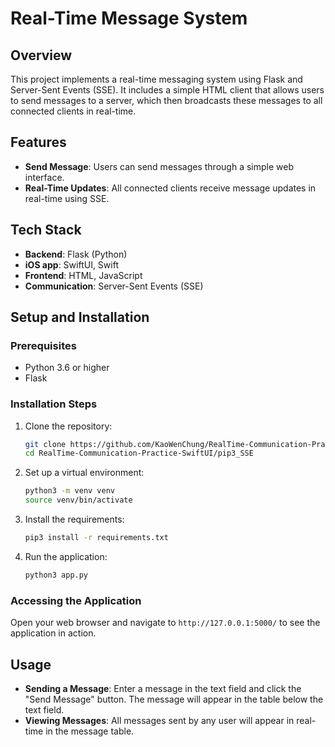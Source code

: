 # Real-Time Message System

## Overview
This project implements a real-time messaging system using Flask and Server-Sent Events (SSE). It includes a simple HTML client that allows users to send messages to a server, which then broadcasts these messages to all connected clients in real-time.

## Features
- **Send Message**: Users can send messages through a simple web interface.
- **Real-Time Updates**: All connected clients receive message updates in real-time using SSE.

## Tech Stack
- **Backend**: Flask (Python)
- **iOS app**: SwiftUI, Swift
- **Frontend**: HTML, JavaScript
- **Communication**: Server-Sent Events (SSE)

## Setup and Installation

### Prerequisites
- Python 3.6 or higher
- Flask

### Installation Steps
1. Clone the repository:
   ```bash
   git clone https://github.com/KaoWenChung/RealTime-Communication-Practice-SwiftUI.git
   cd RealTime-Communication-Practice-SwiftUI/pip3_SSE
   ```

2. Set up a virtual environment:
   ```bash
   python3 -m venv venv
   source venv/bin/activate
   ```

3. Install the requirements:
   ```bash
   pip3 install -r requirements.txt
   ```

4. Run the application:
   ```bash
   python3 app.py
   ```

### Accessing the Application
Open your web browser and navigate to `http://127.0.0.1:5000/` to see the application in action.

## Usage
- **Sending a Message**: Enter a message in the text field and click the "Send Message" button. The message will appear in the table below the text field.
- **Viewing Messages**: All messages sent by any user will appear in real-time in the message table.
